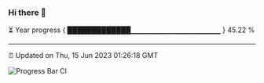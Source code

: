 ### Hi there 👋

⏳ Year progress { █████████████▁▁▁▁▁▁▁▁▁▁▁▁▁▁▁▁▁ } 45.22 %

---

⏰ Updated on Thu, 15 Jun 2023 01:26:18 GMT

![Progress Bar CI](https://github.com/liununu/liununu/workflows/Progress%20Bar%20CI/badge.svg)
